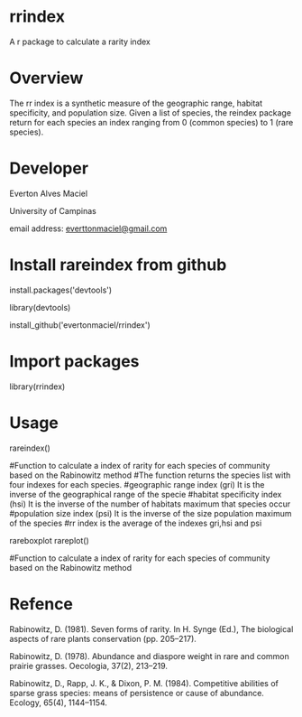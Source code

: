 # rrindex
A r package to calculate a rarity index

# Overview
The rr index is a synthetic measure of the geographic range, habitat specificity, and population size. Given a list of species, the reindex package return for each species an index ranging from 0 (common species) to 1 (rare species).

# Developer

Everton Alves Maciel

University of Campinas

email address: <everttonmaciel@gmail.com>

# Install rareindex from github

install.packages('devtools')

library(devtools)

install_github('evertonmaciel/rrindex')

# Import packages
library(rrindex)

# Usage

rareindex()

#Function to calculate a index of rarity for each species of community based on the Rabinowitz method
#The function returns the species list with four indexes for each species. 
#geographic range index (gri) It is the inverse of the geographical range of the specie
#habitat specificity index (hsi) It is the inverse of the number of habitats maximum that species occur
#population size index (psi) It is the inverse of the size population maximum of the species
#rr index is the average of the indexes gri,hsi and psi

rareboxplot
rareplot()

#Function to calculate a index of rarity for each species of community based on the Rabinowitz method


# Refence
Rabinowitz, D. (1981). Seven forms of rarity. In H. Synge (Ed.), The biological aspects of rare plants conservation (pp. 205–217).

Rabinowitz, D. (1978). Abundance and diaspore weight in rare and common prairie grasses. Oecologia, 37(2), 213–219.

Rabinowitz, D., Rapp, J. K., & Dixon, P. M. (1984). Competitive abilities of sparse grass species: means of persistence or cause of abundance. Ecology, 65(4), 1144–1154.

